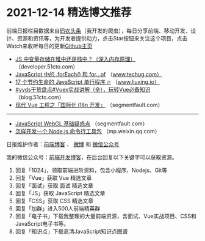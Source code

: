 # 2021-12-14 精选博文推荐

前端日报栏目数据来自[码农头条](https://toutiao.qdkfweb.cn/)（我开发的爬虫），每日分享前端、移动开发、设计、资源和资讯等，为开发者提供动力，点击Star按钮来关注这个项目，点击Watch来收听每日的更新[Github主页](https://github.com/kujian/frontendDaily)
* [JS 中变量存储在堆中还是栈中？（深入内存原理）](https://developer.51cto.com/art/202112/694979.htm) （developer.51cto.com）
* [JavaScript 中的 .forEach() 和 for…of](https://www.techug.com/post/in-javascript-foreach-and-for-of.html) （www.techug.com）
* [17 个节约生命的 JavaScript 单行程序 🔥](https://www.liuxing.io/blog/17-life-saving-javascript-one-liners/) （www.liuxing.io）
* [#yyds干货盘点#Vuex实战讲解（全），玩转Vue必备知识](https://blog.51cto.com/u_15453248/4793829) （blog.51cto.com）
* [现代 Vue 工程之「国际化 i18n 开发」](https://segmentfault.com/a/1190000041106650) （segmentfault.com）

***
* [JavaScript WebGL 基础疑惑点](https://segmentfault.com/a/1190000041106226) （segmentfault.com）
* [怎样开发一个 Node.js 命令行工具包](https://mp.weixin.qq.com/s?__biz=MzI1ODE4NzE1Nw==&mid=2247491366&idx=1&sn=ef7d34e289489547b352c2f746331567) （mp.weixin.qq.com）

日报维护作者：[前端博客](https://qdkfweb.cn/) 、 [微博](http://weibo.com/kujian) 和 [微信公众号](https://open.weixin.qq.com/qr/code?username=caibaojian_com)

我的微信公众号：[前端开发博客](https://open.weixin.qq.com/qr/code?username=caibaojian_com)，在后台回复以下关键字可以获取资源。

1. 回复「1024」，领取前端进阶资料，包含小程序、Nodejs、Git等
2. 回复「Vue」获取 Vue 精选文章
3. 回复「面试」获取 面试 精选文章
4. 回复「JS」获取 JavaScript 精选文章
5. 回复「CSS」获取 CSS 精选文章
6. 回复「加群」进入500人前端精英群
7. 回复「电子书」下载我整理的大量前端资源，含面试、Vue实战项目、CSS和JavaScript电子书等。
8. 回复「知识点」下载高清JavaScript知识点图谱